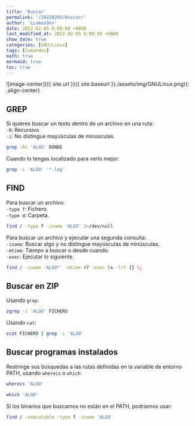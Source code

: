 ```yaml
---
title: 'Buscar'
permalink: '/20220205/Buscar/'
author: 'LLamasDev'
date: 2022-02-05 8:00:00 +0800
last_modified_at: 2022-02-05 8:00:00 +0800
show_date: true
categories: [GNU/Linux]
tags: [Comandos]
math: true
mermaid: true
toc: true
---
```


![image-center]({{ site.url }}{{ site.baseurl }}./assets/img/GNULinux.png){: .align-center}

## GREP

Si quieres buscar un texto dentro de un archivo en una ruta:  
`-R`: Recursivo.  
`-i`: No distingue mayúsculas de minúsculas.
```bash
grep -Ri 'ALGO' DONDE
```

Cuando lo tengas localizado para verlo mejor:
```bash
grep -i 'ALGO' '*.log'
```

## FIND

Para buscar un archivo:  
`-type f`: Fichero.  
`-type d`: Carpeta.
```bash
find / -type f -iname 'ALGO' 2>/dev/null
```

Para buscar un archivo y ejecutar una segunda consulta:  
`-iname`: Buscar algo y no distingue mayúsculas de minúsculas.  
`-mtime`: Tiempo a buscar o desde cuando.  
`-exec`: Ejecutar lo siguiente.
```bash
find / -iname 'ALGO*' -mtime +7 -exec ls -lrt {} \;
```

## Buscar en ZIP

Usando `grep`:
```bash
zgrep -i 'ALGO' FICHERO
```

Usando `cat`:
```bash
zcat FICHERO | grep -i 'ALGO'
```

## Buscar programas instalados

Restringe sus búsquedas a las rutas definidas en la variable de entorno PATH, usando `whereis` o `which`:
```bash
whereis 'ALGO'

which 'ALGO'
```

Si los binarios que buscamos no están en el PATH, podríamos usar:
```bash
find / -executable -type f -iname 'ALGO'
```